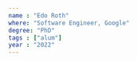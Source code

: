 ```yaml
---
name : "Edo Roth"
where: "Software Engineer, Google"
degree: "PhD"
tags : ["alum"]
year : "2022"
---
```

